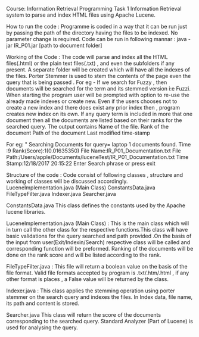Course: Information Retrieval
Programming Task 1
Information Retrieval system to parse and index HTML files using Apache Lucene.

How to run the code :
Programme is coded in a way that it can be run just by passing the path of the directory having the files to be indexed. No parameter change is required.
Code can be run in following mannar :
		java -jar IR_P01.jar [path to document folder]

Working of the Code :
The code will parse and index all the HTML files(.html) or the plain text files(.txt) , and even the subfolders if any present. A separate folder will be created which will have all the indexes of the files.
Porter Stemmer is used to stem the contents of the page even the query that is being passed . 
For eg - If we search for Fuzzy , then documents will be searched for the term and its stemmed version i:e Fuzzi.
When starting the program user will be prompted with option to re-use the already made indexes or create new. Even if the users chooses not to create a new index and there does exist any prior index then , program creates new index on its own.
If any query term is included in more that one document then all the documents are listed based on their ranks for the searched query. The output contains
	Name of the file.
	Rank of the document
	Path of the document
	Last modified time-stamp

For eg:
		"
			Searching Documents for query= laptop 
            1 documents found. Time :9
            Rank(Score):1(0.01635350) File Name:IR_P01_Documentation.txt File Path:/Users/apple/Documents/luceneTest/IR_P01_Documentation.txt   Time Stamp:12/18/2017 20:15:22
            Enter Search phrase or press exit				
				
Structure of the code :
Code consist of following classes , structure and working of classes will be discussed accordingly.
	LuceneImplementation.java (Main Class)
  ConstantsData.java
	FileTypeFilter.java
	Indexer.java
	Searcher.java

ConstantsData.java
	This class defines the constants used by the Apache lucene libraries.

LuceneImplementation.java (Main Class) : 
	This is the main class which will in turn call the other class for the respective functions.This class will have basic validations for the query searched and path provided .On the basis of the input from user(Exit/Indexin/Search) respective class will be called and corresponding function will be preformed. Ranking of the documents will be done on the rank score and will be listed according to the rank.
	
FileTypeFilter.java :
	This file will return a boolean value on the basis of the file format. Valid file formats accepted by program is .txt/.htm/.html , if any other format is places , a False value will be returned by the class.

Indexer.java :
This class applies the stemming operation using porter stemmer on the search query and indexes the files. In Index data, file name, its path and content is stored.

Searcher.java
	This class will return the score of the documents corresponding to the searched query. Standard Analyzer (Part of Lucene) is used for analysing the query.
